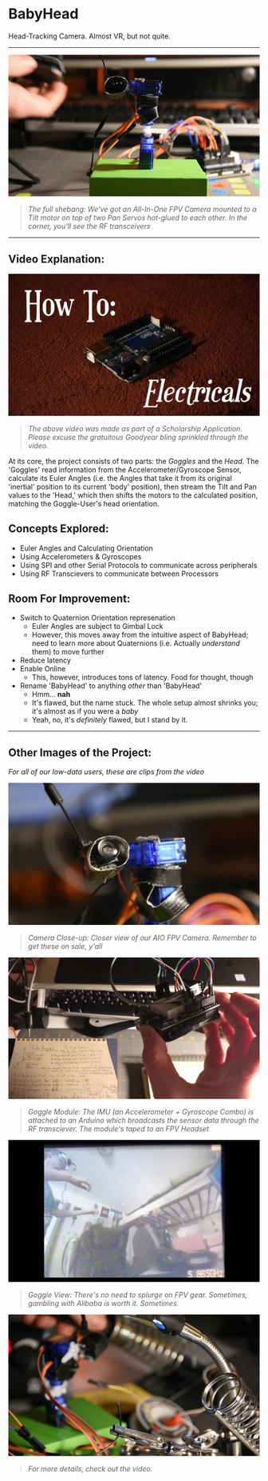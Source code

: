 # BabyHead
Head-Tracking Camera. Almost VR, but not quite.

---
<a href="https://www.youtube.com/watch?v=eJpo-IbOa_U
" target="_blank"><img src="https://github.com/Itimoto/BabyHead/blob/master/misc/CameraThing.jpg" 
alt="Thumbnail for Video With Explanation" /></a>
>*The full shebang: We've got an All-In-One FPV Camera mounted to a Tilt motor on top of two Pan Servos hot-glued to each other. In the corner, you'll see the RF transceivers*

---
## Video Explanation:
<a href="https://www.youtube.com/watch?v=eJpo-IbOa_U
" target="_blank"><img src="https://github.com/Itimoto/BabyHead/blob/master/misc/Thumb.jpg" 
alt="Thumbnail for Video With Explanation" /></a>
>*The above video was made as part of a Scholarship Application. Please excuse the gratuitous Goodyear bling sprinkled through the video.*

At its core, the project consists of two parts: the *Goggles* and the *Head*. The 'Goggles' read information from the Accelerometer/Gyroscope Sensor, calculate its Euler Angles (i.e. the Angles that take it from its original 'inertial' position to its current 'body' position), then stream the Tilt and Pan values to the 'Head,' which then shifts the motors to the calculated position, matching the Goggle-User's head orientation.

## Concepts Explored:
- Euler Angles and Calculating Orientation
- Using Accelerometers & Gyroscopes
- Using SPI and other Serial Protocols to communicate across peripherals
- Using RF Transcievers to communicate between Processors

## Room For Improvement:
- Switch to Quaternion Orientation represenation
  - Euler Angles are subject to Gimbal Lock
  - However, this moves away from the intuitive aspect of BabyHead; need to learn more about Quaternions (i.e. Actually *understand* them) to move further
- Reduce latency
- Enable Online
  - This, however, introduces tons of latency. Food for thought, though
- Rename 'BabyHead' to anything *other* than 'BabyHead'
  - Hmm... **nah**
  - It's flawed, but the name stuck. The whole setup almost shrinks you; it's almost as if you were a *baby*
  - Yeah, no, it's *definitely* flawed, but I stand by it.

---
## Other Images of the Project:
*For all of our low-data users, these are clips from the video*

![Camera Close-Up](https://github.com/Itimoto/BabyHead/blob/master/misc/Camera.jpg)
>*Camera Close-up: Closer view of our AIO FPV Camera. Remember to get these on sale, y'all*

![Module Set to the Goggles](https://github.com/Itimoto/BabyHead/blob/master/misc/GoggleModule.jpg)
>*Goggle Module: The IMU (an Accelerometer + Gyroscope Combo) is attached to an Arduino which broadcasts the sensor data through the RF transciever. The module's taped to an FPV Headset*

![View from Inside FPV Goggles](https://github.com/Itimoto/BabyHead/blob/master/misc/GoggleView.jpg)
>*Goggle View: There's no need to splurge on FPV gear. Sometimes, gambling with Alibaba is worth it. Sometimes.*

![Tasteful Soldering Shot](https://github.com/Itimoto/BabyHead/blob/master/misc/SolderingIron.jpg)
>*For more details, check out the video.*
